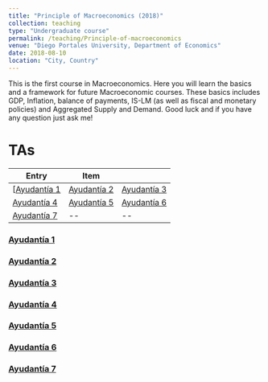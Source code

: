 ```yaml
---
title: "Principle of Macroeconomics (2018)"
collection: teaching
type: "Undergraduate course"
permalink: /teaching/Principle-of-macroeconomics
venue: "Diego Portales University, Department of Economics"
date: 2018-08-10
location: "City, Country"
---
```



This is the first course in Macroeconomics. Here you will learn the basics and a framework for future Macroeconomic courses. These basics includes GDP, Inflation, balance of payments, IS-LM (as well as fiscal and monetary policies) and Aggregated Supply and Demand. Good luck and if you have any question just ask me!

TAs
======

| Entry            | Item   |                                                              |
| --------         | ------ | ------------------------------------------------------------ |
| [[Ayudantía 1](http://apobletee.github.io/files/PM/Ayudantía-1-PM-2S.pdf)    | [Ayudantía 2](http://apobletee.github.io/files/PM/Ayudantía-2-PM.pdf.pdf)  | [Ayudantía 3](http://apobletee.github.io/files/PM/Ayudantía-3-PM.pdf)                    | 
|[Ayudantía 4](http://apobletee.github.io/files/PM/Ayudant_a_4_P_Macro_2018.pdf)   | [Ayudantía 5](http://apobletee.github.io/files/PM/Ayudant_a_5_P_Macro_2018.pdf) |[Ayudantía 6](http://apobletee.github.io/files/PM/Ayudant_a_6_Ppios_de_Macro.pdf) |
| [Ayudantía 7](http://apobletee.github.io/files/PM/Ayudant_a_7-8_Ppios_de_Macro.pdf)  | --  |  --         |




### [Ayudantía 1](http://apobletee.github.io/files/PM/Ayudantía-1-PM-2S.pdf)

### [Ayudantía 2](http://apobletee.github.io/files/PM/Ayudantía-2-PM.pdf.pdf)

### [Ayudantía 3](http://apobletee.github.io/files/PM/Ayudantía-3-PM.pdf)

### [Ayudantía 4](http://apobletee.github.io/files/PM/Ayudant_a_4_P_Macro_2018.pdf)

### [Ayudantía 5](http://apobletee.github.io/files/PM/Ayudant_a_5_P_Macro_2018.pdf)

### [Ayudantía 6](http://apobletee.github.io/files/PM/Ayudant_a_6_Ppios_de_Macro.pdf)

### [Ayudantía 7](http://apobletee.github.io/files/PM/Ayudant_a_7-8_Ppios_de_Macro.pdf)
